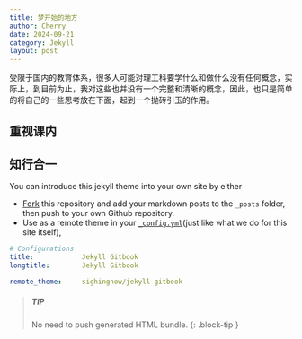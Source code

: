 ```yaml
---
title: 梦开始的地方
author: Cherry
date: 2024-09-21
category: Jekyll
layout: post
---
```


受限于国内的教育体系，很多人可能对理工科要学什么和做什么没有任何概念，实际上，到目前为止，我对这些也并没有一个完整和清晰的概念，因此，也只是简单的将自己的一些思考放在下面，起到一个抛砖引玉的作用。

## 重视课内

## 知行合一

You can introduce this jekyll theme into your own site by either

- [Fork][5] this repository and add your markdown posts to the `_posts` folder, then
  push to your own Github repository.
- Use as a remote theme in your [`_config.yml`][6](just like what we do for this
  site itself),

```yaml
# Configurations
title:            Jekyll Gitbook
longtitle:        Jekyll Gitbook

remote_theme:     sighingnow/jekyll-gitbook
```

> ##### TIP
>
> No need to push generated HTML bundle.
{: .block-tip }

[1]: https://pages.github.com
[2]: https://github.com/sighingnow/jekyll-gitbook/fork
[3]: https://pages.github.com/themes
[4]: https://docs.github.com/en/pages/setting-up-a-github-pages-site-with-jekyll/adding-a-theme-to-your-github-pages-site-using-jekyll
[5]: https://github.com/sighingnow/jekyll-gitbook/fork
[6]: https://github.com/sighingnow/jekyll-gitbook/blob/master/_config.yml
